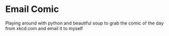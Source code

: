 # Email Comic
Playing around with python and beautiful soup to grab the comic of the day from xkcd.com and email it to myself
